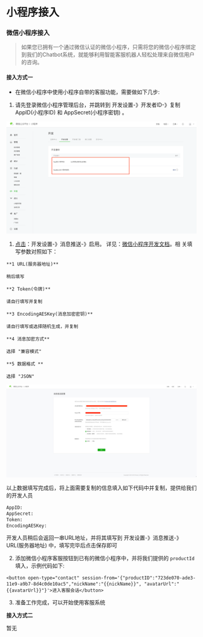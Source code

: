# 小程序接入

### 微信小程序接入

> 如果您已拥有一个通过微信认证的微信小程序，只需将您的微信小程序绑定到我们的Chatbot系统，就能够利用智能客服机器人轻松处理来自微信用户的咨询。

#### 接入方式一

* 在微信小程序中使用小程序自带的客服功能，需要做如下几步:

1. 请先登录微信小程序管理后台，并跳转到 开发设置-》开发者ID-》复制 AppID\(小程序ID\) 和 AppSecret\(小程序密钥\) 。

![](../.gitbook/assets/556677.png)

1. [点击](https://mp.weixin.qq.com/)：开发设置-》消息推送-》启用。 详见：[微信小程序开发文档](https://developers.weixin.qq.com/miniprogram/dev/component/web-view.html?search-key=web)。相        关填写参数对照如下：

```text
**1 URL(服务器地址)**

稍后填写

**2 Token(令牌)**

请自行填写并复制

**3 EncodingAESKey(消息加密密钥)**

请自行填写或选择随机生成，并复制

**4 消息加密方式** 

选择 "兼容模式"

**5 数据格式 **

选择 "JSON"

```

![](../.gitbook/assets/screencapture-mp-weixin-qq-wxopen-devprofile-2019-11-14-10_12_33.png)

以上数据填写完成后，将上面需要复制的信息填入如下代码中并复制，提供给我们的开发人员

```text
AppID:
AppSecret:
Token:
EncodingAESKey:
```

开发人员稍后会返回一串URL地址，并将其填写到  开发设置-》消息推送-》URL\(服务器地址\) 中，填写完毕后点击保存即可

2. 添加微信小程序客服按钮到已有的微信小程序中，并将我们提供的 `productId` 填入，示例代码如下:

```text
<button open-type="contact" session-from='{"productID":"723de070-ade3-11e9-a9b7-8d4c0de10ac5","nickName":"{{nickName}}", "avatarUrl":"{{avatarUrl}}"}'>进入客服会话</button>
```

3. 准备工作完成，可以开始使用客服系统

**接入方式二**

暂无

